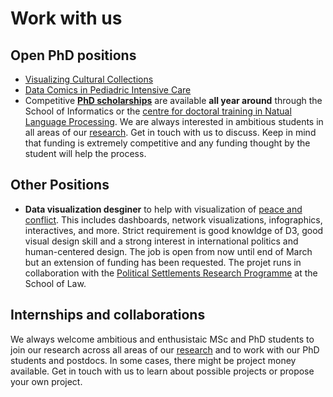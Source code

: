 # Work with us

## Open PhD positions

* [Visualizing Cultural Collections](phd-visCulturalCollections.html)
* [Data Comics in Pediadric Intensive Care](phd-pcc-2021.html)
* Competitive __[PhD scholarships](phd-edinburgh.html)__ are available **all year around** through the School of Informatics or the [centre for doctoral training in Natual Language Processing](https://web.inf.ed.ac.uk/cdt/natural-language-processing). We are always interested in ambitious students in all areas of our [research](https://vishub.net/index#projects). Get in touch with us to discuss. Keep in mind that funding is extremely competitive and any funding thought by the student will help the process.


## Other Positions

* **Data visualization desginer** to help with visualization of [peace and conflict](https://vishub.net/projects/peace_analytics.html). This includes dashboards, network visualizations, infographics, interactives, and more. Strict requirement is good knowldge of D3, good visual design skill and a strong interest in international politics and human-centered design. The job is open from now until end of March but an extension of funding has been requested. The projet runs in collaboration with the [Political Settlements Research Programme](https://www.politicalsettlements.org) at the School of Law. 

## Internships and collaborations

We always welcome ambitious and enthusistaic MSc and PhD students to join our research across all areas of our [research](https://vishub.net/index#projects) and to work with our PhD students and postdocs. In some cases, there might be project money available. Get in touch with us to learn about possible projects or propose your own project. 
